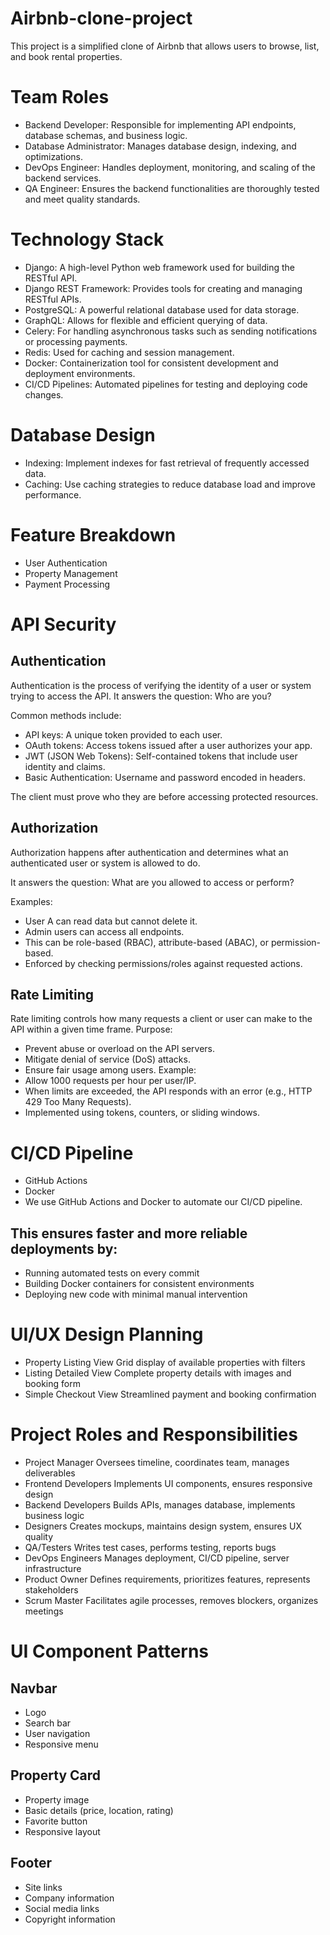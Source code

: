 # Airbnb-clone-project


This project is a simplified clone of Airbnb that allows users to browse, list, and book rental properties.


# Team Roles
- Backend Developer: Responsible for implementing API endpoints, database schemas, and business logic.
- Database Administrator: Manages database design, indexing, and optimizations.
- DevOps Engineer: Handles deployment, monitoring, and scaling of the backend services.
- QA Engineer: Ensures the backend functionalities are thoroughly tested and meet quality standards.

# Technology Stack
- Django: A high-level Python web framework used for building the RESTful API.
- Django REST Framework: Provides tools for creating and managing RESTful APIs.
- PostgreSQL: A powerful relational database used for data storage.
- GraphQL: Allows for flexible and efficient querying of data.
- Celery: For handling asynchronous tasks such as sending notifications or processing payments.
- Redis: Used for caching and session management.
- Docker: Containerization tool for consistent development and deployment environments.
- CI/CD Pipelines: Automated pipelines for testing and deploying code changes.

# Database Design
- Indexing: Implement indexes for fast retrieval of frequently accessed data.
- Caching: Use caching strategies to reduce database load and improve performance.

# Feature Breakdown
- User Authentication
-  Property Management
- Payment Processing

# API Security
## Authentication
Authentication is the process of verifying the identity of a user or system trying to access the API. It answers the question: Who are you?

Common methods include:
- API keys: A unique token provided to each user.
- OAuth tokens: Access tokens issued after a user authorizes your app.
- JWT (JSON Web Tokens): Self-contained tokens that include user identity and claims.
- Basic Authentication: Username and password encoded in headers.

The client must prove who they are before accessing protected resources.

## Authorization
Authorization happens after authentication and determines what an authenticated user or system is allowed to do.

It answers the question: What are you allowed to access or perform?

Examples:
- User A can read data but cannot delete it.
- Admin users can access all endpoints.
- This can be role-based (RBAC), attribute-based (ABAC), or permission-based.
- Enforced by checking permissions/roles against requested actions.

## Rate Limiting
Rate limiting controls how many requests a client or user can make to the API within a given time frame.
Purpose:
- Prevent abuse or overload on the API servers.
- Mitigate denial of service (DoS) attacks.
- Ensure fair usage among users.
Example:
- Allow 1000 requests per hour per user/IP.
- When limits are exceeded, the API responds with an error (e.g., HTTP 429 Too Many Requests).
- Implemented using tokens, counters, or sliding windows.

# CI/CD Pipeline
- GitHub Actions
- Docker
- We use GitHub Actions and Docker to automate our CI/CD pipeline.  
## This ensures faster and more reliable deployments by:
- Running automated tests on every commit
- Building Docker containers for consistent environments
- Deploying new code with minimal manual intervention

# UI/UX Design Planning
- Property Listing View	Grid display of available properties with filters
- Listing Detailed View	Complete property details with images and booking form
- Simple Checkout View	Streamlined payment and booking confirmation

# Project Roles and Responsibilities
- Project Manager	Oversees timeline, coordinates team, manages deliverables
- Frontend Developers	Implements UI components, ensures responsive design
- Backend Developers	Builds APIs, manages database, implements business logic
- Designers	Creates mockups, maintains design system, ensures UX quality
- QA/Testers	Writes test cases, performs testing, reports bugs
- DevOps Engineers	Manages deployment, CI/CD pipeline, server infrastructure
- Product Owner	Defines requirements, prioritizes features, represents stakeholders
- Scrum Master	Facilitates agile processes, removes blockers, organizes meetings

# UI Component Patterns
## Navbar
- Logo
- Search bar
- User navigation
- Responsive menu
## Property Card
- Property image
- Basic details (price, location, rating)
- Favorite button
- Responsive layout
## Footer
- Site links
- Company information
- Social media links
- Copyright information

